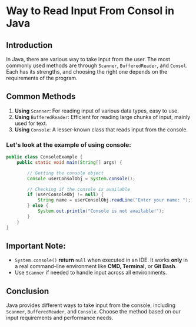 # Way to Read Input From Consol in Java

## Introduction 
In Java, there are various way to take input from the user. The most commonly used methods are through `Scanner`, `BufferedReader`, and `Consol`. Each has its strengths, and choosing the right one depends on the requirements of the program. 

## Common Methods

1. **Using** `Scanner`: For reading input of various data types, easy to use.
2. **Using** `BufferedReader`: Efficient for reading large chunks of input, mainly used for text. 
3. **Using** `Console`: A lesser-known class that reads input from the console.  

### Let's look at the example of using console: 

```java 
public class ConsoleExample {
    public static void main(String[] args) {

        // Getting the console object 
        Console userConsolObj = System.console();

        // Checking if the console is available 
        if (userConsoleObj != null) {
            String name = userConsolObj.readLine("Enter your name: ");
        } else {
            System.out.println("Console is not available!");
        }
    }
}
```
## Important Note: 

- `System.console()` **return** `null` when executed in an IDE. It works **only** in a real command-line environment like **CMD, Terminal,** or **Git Bash**. 
- Use `Scanner` if needed to handle input across all environments. 

## Conclusion 
Java provides different ways to take input from the console, including `Scanner`, `BufferedReader`, and `Console`. Choose the method based on our input requirements and performance needs.  